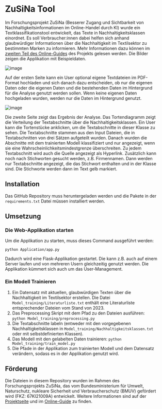 # ZuSiNa Tool

Im Forschungsprojekt ZuSiNa (Besserer Zugang und Sichtbarkeit von Nachhaltigkeitsinformationen im Online-Handel durch KI) wurde ein Textklassifikationstool entwickelt, das Texte in Nachhaltigkeitsklassen einordnet. Es soll Verbraucher:innen dabei helfen sich anhand glaubwürdiger Informationen über die Nachhaltigkeit im Textilsektor zu bestimmten Marken zu informieren. Mehr Informationen dazu können im [zweiten Teil des Online-Guides](https://www.zusina-guide.de/glaubwuerdige-nachhaltigkeitsinformation/) des Projekts gelesen werden. Die Bilder zeigen die Applikation mit Beispieldaten.

![image](https://github.com/DFKI-NI/zusina_tool/assets/56087728/d1fbb43e-d9fd-440e-bacb-d48f58d1d3f4)

Auf der ersten Seite kann ein User optional eigene Textdateien im PDF-Format hochladen und sich danach dazu entscheiden, ob nur die eigenen Daten oder die eigenen Daten und die bestehenden Daten im Hintergrund für die Analyse genutzt werden sollen. Wenn keine eigenen Daten hochgeladen wurden, werden nur die Daten im Hintergrund genutzt.

![image](https://github.com/DFKI-NI/zusina_tool/assets/56087728/7735efef-806f-45d4-812d-d614b899e98b)

Die zweite Seite zeigt das Ergebnis der Analyse. Das Tortendiagramm zeigt die Verteilung der Textabschnitte über die Nachhaltigkeitsklassen. Ein User kann die Tortenstücke anklicken, um die Textabschnitte in dieser Klasse zu sehen. Die Textabschnitte stammen aus den Input Dateien, die in Textabschnitten von drei Sätzen aufgeteilt wurden. Danach wurden die Abschnitte mit dem trainierten Modell klassifiziert und nur angezeigt, wenn sie eine Wahrscheinlichkeitsmindestgrenze überschreiten. Zu jedem Textabschnitt wird auch die Quelle angezeigt als Hyperlink. Zusätzlich kann noch nach Stichworten gesucht werden, z.B. Firmennamen. Dann werden nur Textabschnitte angezeigt, die das Stichwort enthalten und in der Klasse sind. Die Stichworte werden dann im Text gelb markiert.

## Installation
Das GitHub Repository muss heruntergeladen werden und die Pakete in der `requirements.txt` Datei müssen installiert werden.

## Umsetzung
### Die Web-Applikation starten
Um die Applikation zu starten, muss dieses Command ausgeführt werden:

`python Application/app.py`

Dadurch wird eine Flask-Applikation gestartet. Die kann z.B. auch auf einem Server laufen und von mehreren Usern gleichzeitig genutzt werden. Die Applikation kümmert sich auch um das User-Management.

### Ein Modell Trainieren
1. Ein Datensatz mit aktuellen, glaubwürdigen Texten über die Nachhaltigkeit im Textilsektor erstellen. Die Datei `Model_training/Literaturliste.txt` enthält eine Literaturliste entsprechender Dateien vom Stand von 2023.
2. Das Preprocessing Skript mit dem Pfad zu den Dateien ausführen: `python Model_training/preprocessing.py`
3. Die Textabschnitte labeln (entweder mit den vorgegebenen Nachhaltigkeitsklassen in `Model_training/Nachhaltigkeitsklassen.txt` oder mit selbstdefinierten Klassen).
4. Das Modell mit den gelabelten Daten trainieren:  `python Model_training/train_model.py`
5. Die Pfade in der Applikation zum trainierten Modell und dem Datensatz verändern, sodass es in der Applikation genutzt wird.

## Förderung
Die Dateien in diesem Repository wurden im Rahmen des Forschungsprojekts ZuSiNa, das vom Bundesministerium für Umwelt, Naturschutz, nukleare Sicherheit und Verbraucherschutz (BMUV) gefördert wird (FKZ: 67KI21009A) entwickelt. Weitere Informationen sind auf der [Projektseite](https://www.zusina-projekt.de/) und im [Online-Guide](https://www.zusina-guide.de/) zu finden. 






